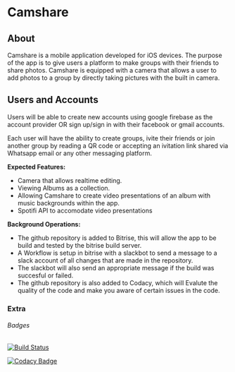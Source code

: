# Camshare

## About
Camshare is a mobile application developed for iOS devices. The purpose of the app is to give users a platform to make groups with their friends to share photos. Camshare is equipped with a camera that allows a user to add photos to a group by directly taking pictures with the built in camera.

## Users and Accounts
Users will be able to create new accounts using google firebase as the account provider OR sign up/sign in with their facebook or gmail accounts.

Each user will have the ability to create groups, ivite their friends or join another group by reading a QR code or accepting an ivitation link shared via Whatsapp email or any other messaging platform.

**Expected Features:**
-  Camera that allows realtime editing.
-  Viewing Albums as a collection.
-  Allowing Camshare to create video presentations of an album with music backgrounds within the app.
-  Spotifi API to accomodate video presentations

**Background Operations:**
-  The github repository is added to Bitrise, this will allow the app to be build and tested by the bitrise build server.
-  A Workflow is setup in bitrise with a slackbot to send a message to a slack account of all changes that are made in the repository.
-  The slackbot will also send an appropriate message if the build was succesful or failed.
-  The github repository is also added to Codacy, which will Evalute the quality of the code and make you aware of certain issues in the code.

### Extra
###### Badges

[![Build Status](https://app.bitrise.io/app/f5ef16cbcd43fa3b/status.svg?token=l9zpYE6QPNcmWmfvOyNAAg)](https://app.bitrise.io/app/f5ef16cbcd43fa3b)

[![Codacy Badge](https://api.codacy.com/project/badge/Grade/53d2304155fb4b9e87b254ce205bcade)](https://www.codacy.com/manual/JancoDVTDev/camshare?utm_source=github.com&amp;utm_medium=referral&amp;utm_content=JancoDVTDev/camshare&amp;utm_campaign=Badge_Grade)
